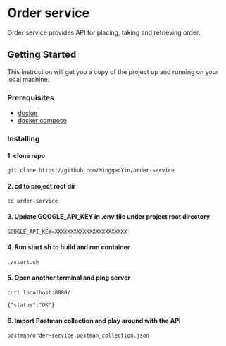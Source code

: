 # Order service

Order service provides API for placing, taking and retrieving order. 


## Getting Started

This instruction will get you a copy of the project up and running on your local machine.

### Prerequisites

* [docker](https://docs.docker.com/engine/installation/)
* [docker compose](https://docs.docker.com/compose/install/)

### Installing

#### 1. clone repo

```
git clone https://github.com/MinggaoYin/order-service
```

#### 2. cd to project root dir

```
cd order-service
```

#### 3. Update GOOGLE_API_KEY in .env file under project root directory

```
GOOGLE_API_KEY=XXXXXXXXXXXXXXXXXXXXXXX
```

#### 4. Run start.sh to build and run container

```
./start.sh
```

#### 5. Open another terminal and ping server

```
curl localhost:8080/

{"status":"OK"}
```

#### 6. Import Postman collection and play around with the API

```
postman/order-service.postman_collection.json
```